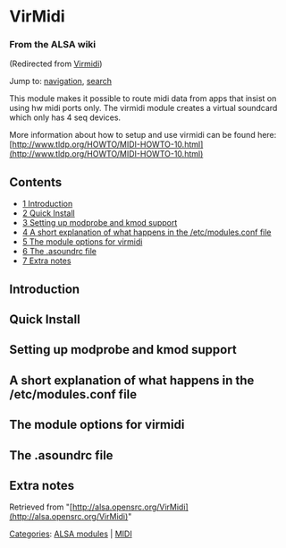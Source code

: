VirMidi
=======

### From the ALSA wiki

(Redirected from [Virmidi](?title=Virmidi&redirect=no "Virmidi"))

Jump to: [navigation](#mw-head), [search](#p-search)

This module makes it possible to route midi data from apps that insist
on using hw midi ports only. The virmidi module creates a virtual
soundcard which only has 4 seq devices.

More information about how to setup and use virmidi can be found here:
[http://www.tldp.org/HOWTO/MIDI-HOWTO-10.html](http://www.tldp.org/HOWTO/MIDI-HOWTO-10.html)

Contents
--------

-   [1 Introduction](#Introduction)
-   [2 Quick Install](#Quick_Install)
-   [3 Setting up modprobe and kmod
    support](#Setting_up_modprobe_and_kmod_support)
-   [4 A short explanation of what happens in the /etc/modules.conf
    file](#A_short_explanation_of_what_happens_in_the_.2Fetc.2Fmodules.conf_file)
-   [5 The module options for virmidi](#The_module_options_for_virmidi)
-   [6 The .asoundrc file](#The_.asoundrc_file)
-   [7 Extra notes](#Extra_notes)

Introduction
------------

Quick Install
-------------

Setting up modprobe and kmod support
------------------------------------

A short explanation of what happens in the /etc/modules.conf file
-----------------------------------------------------------------

The module options for virmidi
------------------------------

The .asoundrc file
------------------

Extra notes
-----------

Retrieved from
"[http://alsa.opensrc.org/VirMidi](http://alsa.opensrc.org/VirMidi)"

[Categories](/Special:Categories "Special:Categories"): [ALSA
modules](/Category:ALSA_modules "Category:ALSA modules") |
[MIDI](/Category:MIDI "Category:MIDI")

